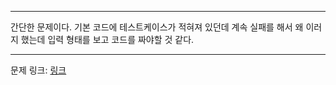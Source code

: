 ***

간단한 문제이다. 기본 코드에 테스트케이스가 적혀져 있던데 계속 실패를 해서 왜 이러지 했는데 입력 형태를 보고 코드를 짜야할 것 같다.

***
문제 링크: [링크](https://swexpertacademy.com/main/code/problem/problemDetail.do?problemLevel=1&contestProbId=AV5PjsYKAMIDFAUq&categoryId=AV5PjsYKAMIDFAUq&categoryType=CODE&problemTitle=&orderBy=PASS_RATE&selectCodeLang=ALL&select-1=1&pageSize=10&pageIndex=1)
